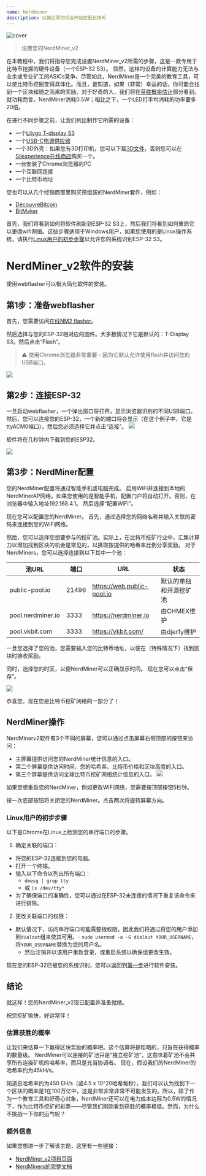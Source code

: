 ```yaml
---
name: Nerdminer
description: 以接近零的机会开始挖掘比特币
---
```


![cover](assets/cover.webp)

> 设置您的NerdMiner_v2

在本教程中，我们将指导您完成设置NerdMiner_v2所需的步骤，这是一款专用于比特币挖掘的硬件设备（一个ESP-32 S3）。
显然，这样的设备的计算能力无法与业余或专业矿工的ASICs竞争。尽管如此，NerdMiner是一个完美的教育工具，可以使比特币挖掘变得具体化。而且，谁知道，如果（非常）幸运的话，你可能会找到一个区块和随之而来的奖励。对于好奇的人，我们将在[获胜概率估计](#estimation-de-la-probabilite-de-gain)部分看到。就功耗而言，NerdMiner消耗0.5W；相比之下，一个LED灯平均消耗的功率要多20倍。

在进行不同步骤之前，让我们列出制作它所需的设备：

- 一个[Lilygo T-display S3](https://lilygo.cc/products/t-display-s3)
- 一个[USB-C电源供应器](https://amzn.eu/d/gIOot90)
- 一个3D外壳：如果您有3D打印机，您可以下载[3D文件](https://www.printables.com/model/501547-nerdminer-v2-click-case-w-buttons)，否则您可以在[Silexperience在线商店](https://silexperience.company.site/NerdMiner_V2-p544379757)购买一个。
- 一台安装了Chrome浏览器的PC
- 一个互联网连接
- 一个比特币地址

您也可以从几个经销商那里购买预组装的NerdMiner套件，例如：

- [DécouvreBitcoin](https://shop.decouvrebitcoin.com/products/nerd-miner?_pos=1&_psq=nerd&_ss=e&_v=1.0)
- [BitMaker](https://bitronics.store/shop/)

首先，我们将看到如何将软件刷新到ESP-32 S3上，然后我们将看到如何重启它以更改wifi网络。这些步骤适用于Windows用户，如果您使用的是Linux操作系统，请执行[Linux用户的初步步骤](#etapes-preliminaires-pour-utilisateurs-linux)以允许您的系统识别ESP-32 S3。

# NerdMiner_v2软件的安装

使用webflasher可以极大简化软件的安装。

## 第1步：准备webflasher

首先，您需要访问[在线NM2 flasher](https://bitmaker-hub.github.io/diyflasher/)。

然后选择与您的ESP-32相对应的固件。大多数情况下它是默认的：T-Display S3。然后点击“Flash”。

> ⚠️ 使用Chrome浏览器非常重要 - 因为它默认允许使用flash并访问您的USB端口。

![](assets/webflasher.webp)

## 第2步：连接ESP-32

一旦启动webflasher，一个弹出窗口将打开，显示浏览器识别的不同USB端口。
然后，您可以连接您的ESP-32，一个新的端口将会显示（在这个例子中，它是ttyACM0端口）。然后您必须选择它并点击“连接”。
![](assets/flasher-port-serial.webp)

软件将在几秒钟内下载到您的ESP32。

![](assets/NM2-sucessfully-installed.webp)

## 第3步：NerdMiner配置

您的NerdMiner配置将通过智能手机或电脑完成。
启用WiFi并连接到本地的NerdMinerAP网络。如果您使用的是智能手机，配置门户将自动打开。否则，在浏览器中输入地址192.168.4.1。
然后选择“配置WiFi”。

现在您可以配置您的NerdMiner。
首先，通过选择您的网络名称并输入关联的密码来连接到您的WiFi网络。

然后，您可以选择您想要参与的挖矿池。实际上，在比特币挖矿行业中，汇集计算力以增加找到区块的机会是常见的，以换取按提供的哈希率比例分享奖励。
对于NerdMiners，您可以选择连接到以下其中一个池：

| 池URL             | 端口  | URL                        | 状态                                     |
| ----------------- | ----- | -------------------------- | ---------------------------------------- |
| public-pool.io    | 21496 | https://web.public-pool.io | 默认的单独和开源挖矿池                   |
| pool.nerdminer.io | 3333  | https://nerdminer.io       | 由CHMEX维护                              |
| pool.vkbit.com    | 3333  | https://vkbit.com/         | 由djerfy维护                             |

一旦您选择了您的池，您需要输入您的比特币地址，以便在（特殊情况下）找到区块时接收奖励。

同时，选择您的时区，以便NerdMiner可以正确显示时间。
现在您可以点击“保存”。

![](assets/wifi-configuration.webp)

恭喜您，现在您是比特币挖矿网络的一部分了！

## NerdMiner操作

NerdMinerv2软件有3个不同的屏幕，您可以通过点击屏幕右侧顶部的按钮来访问：

- 主屏幕提供访问您的NerdMiner统计信息的入口。
- 第二个屏幕提供访问时间、您的哈希率、比特币价格和区块高度的入口。
- 第三个屏幕提供访问全球比特币挖矿网络统计信息的入口。
  ![](assets/NM2-screens.webp)

如果您想重启您的NerdMiner，例如更改WiFi网络，您需要按顶部按钮5秒钟。

按一次底部按钮将关闭您的NerdMiner。点击两次将旋转屏幕方向。

### Linux用户的初步步骤

以下是Chrome在Linux上检测您的串行端口的步骤。

1. 确定关联的端口：

- 将您的ESP-32连接到您的电脑。
- 打开一个终端。
- 输入以下命令以列出所有端口：
  - `dmesg | grep tty`
  - 或 `ls /dev/tty*`
- 为了确保端口的准确性，您可以通过在ESP-32未连接的情况下重复该命令来进行排除。

2. 更改关联端口的权限：
- 默认情况下，访问串行端口可能需要根权限，因此我们将通过将您的用户添加到`dialout`组来使其可用。- `sudo usermod -a -G dialout YOUR_USERNAME`，将`YOUR_USERNAME`替换为您的用户名。
  - 然后注销并以该用户重新登录，或重启系统以确保组更改生效。

现在您的ESP-32已被您的系统识别，您可以返回到[第一步](#etape-1-preparation-du-webflasher)进行软件安装。

## 结论

就这样！您的NerdMiner_v2现已配置并准备就绪。

祝您挖矿愉快，好运常伴！

### 估算获胜的概率

让我们来估算一下赢得区块奖励的概率吧。这个估算将是粗略的，只旨在获得概率的数量级。
NerdMiner可以连接的矿池只是“独立挖矿池”，这意味着矿池不会共享所有连接矿机的哈希率，而只是充当协调者。
现在，假设我们的NerdMiner的哈希率约为45kH/s。

知道总哈希率约为450 EH/s（或4.5 x 10^20哈希每秒），我们可以认为找到下一个区块的概率是1在100万亿中，这是非常非常非常不可能发生的。所以，除了作为一个教育工具和好奇心对象，NerdMiner还可以在电力成本边际为0.5W的情况下，作为比特币挖矿的彩票——尽管我们刚刚看到获胜的概率极低。然而，为什么不挑战一下你的运气呢？

### 额外信息

如果您想进一步了解该主题，这里有一些链接：

- [NerdMiner_v2项目页面](http://github.com/BitMaker-hub/NerdMiner_v2)
- [NerdMiners的完整文档](https://docs.bitwater.ch/nerd-miner-v2/)